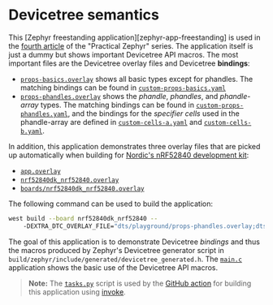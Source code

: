 
# Devicetree semantics

This [Zephyr freestanding application][zephyr-app-freestanding] is used in the [fourth article](https://interrupt.memfault.com/blog/practical_zephyr_dt_semantics) of the "Practical Zephyr" series. The application itself is just a dummy but shows important Devicetree API macros. The most important files are the Devicetree overlay files and Devicetree **bindings**:

- [`props-basics.overlay`](./dts/playground/props-basics.overlay) shows all basic types except for phandles. The matching bindings can be found in [`custom-props-basics.yaml`](./dts/bindings/custom-props-basics.yaml)
- [`props-phandles.overlay`](./dts/playground/props-phandles.overlay) shows the _phandle_, _phandles_, and _phandle-array_ types. The matching bindings can be found in [`custom-props-phandles.yaml`](./dts/bindings/custom-props-phandles.yaml), and the bindings for the _specifier cells_ used in the phandle-array are defined in [`custom-cells-a.yaml`](./dts/bindings/custom-cells-a.yaml) and [`custom-cells-b.yaml`](./dts/bindings/custom-cells-b.yaml).

In addition, this application demonstrates three overlay files that are picked up automatically when building for [Nordic's nRF52840 development kit](https://www.nordicsemi.com/Products/Development-hardware/nrf52840-dk):

- [`app.overlay`](./app.overlay)
- [`nrf52840dk_nrf52840.overlay`](./nrf52840dk_nrf52840.overlay)
- [`boards/nrf52840dk_nrf52840.overlay`](./boards/nrf52840dk_nrf52840.overlay)

The following command can be used to build the application:

```bash
west build --board nrf52840dk_nrf52840 --
    -DEXTRA_DTC_OVERLAY_FILE="dts/playground/props-phandles.overlay;dts/playground/props-basics.overlay"
```

The goal of this application is to demonstrate Devicetree _bindings_ and thus the macros produced by Zephyr's Devicetree generator script in `build/zephyr/include/generated/devicetree_generated.h`. The [`main.c`](./src/main.c) application shows the basic use of the Devicetree API macros.

> **Note:** The [`tasks.py`](./tasks.py) script is used by the [GitHub action](../.github/workflows/ci.yml) for building this application using [invoke](https://www.pyinvoke.org/).
